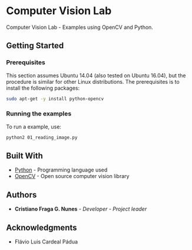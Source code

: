 # Computer Vision Lab

Computer Vision Lab - Examples using OpenCV and Python.

## Getting Started

### Prerequisites

This section assumes Ubuntu 14.04 (also tested on Ubuntu 16.04), but the procedure is similar for other Linux distributions. The prerequisites is to install the following packages:
```sh
sudo apt-get -y install python-opencv
```

### Running the examples

To run a example, use:

```sh
python2 01_reading_image.py
```

## Built With

* [Python](https://www.python.org/) - Programming language used
* [OpenCV](https://opencv.org/) - Open source computer vision library

## Authors

* **Cristiano Fraga G. Nunes** - *Developer - Project leader*

## Acknowledgments

* Flávio Luis Cardeal Pádua
